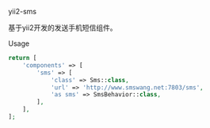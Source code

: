 yii2-sms

基于yii2开发的发送手机短信组件。

Usage
```php
return [   
    'components' => [
        'sms' => [
            'class' => Sms::class,
            'url' => 'http://www.smswang.net:7803/sms',
            'as sms' => SmsBehavior::class,
        ],
    ],
];
```



